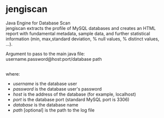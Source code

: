 # jengiscan
Java Engine for Database Scan<br>
jengiscan extracts the profile of MySQL databases and creates an HTML report with fundamental metadata, sample data, and further statistical information (min, max,standard deviation, % null values, % distinct values, ...).<br>

Argument to pass to the main java file:<br>
username.password@host:port/database path

<br>where:
<ul>
<li><i>username</i> is the database user
<li><i>password</i> is the database user's password
<li><i>host</i> is the address of the database (for example, localhost)
<li><i>port</i> is the database port (standard MySQL port is 3306)
<li><i>database</i> is the database name
<li><i>path</i> [optional] is the path to the log file
</ul>

